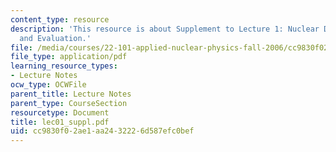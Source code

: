 ```yaml
---
content_type: resource
description: 'This resource is about Supplement to Lecture 1: Nuclear Data Compilation
  and Evaluation.'
file: /media/courses/22-101-applied-nuclear-physics-fall-2006/cc9830f02ae1aa2432226d587efc0bef_lec01_suppl.pdf
file_type: application/pdf
learning_resource_types:
- Lecture Notes
ocw_type: OCWFile
parent_title: Lecture Notes
parent_type: CourseSection
resourcetype: Document
title: lec01_suppl.pdf
uid: cc9830f0-2ae1-aa24-3222-6d587efc0bef
---
```

